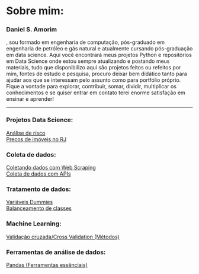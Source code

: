 # Sobre mim:
<strong><h3>Daniel S. Amorim</h3></strong>, sou formado em engenharia de computação, pós-graduado em engenharia de petróleo e gás natural e atualmente cursando pós-graduação em data science. Aqui você encontrará meus projetos Python e repositórios em Data Science onde estou sempre atualizando e postando meus materiais, tudo que disponibilizo aqui são projetos feitos ou refeitos por mim, fontes de estudo e pesquisa, procuro deixar bem didático tanto para ajudar aos que se interessam pelo assunto como para portfólio próprio. Fique a vontade para explorar, contribuir, somar, dividir, multiplicar os conhecimentos e se quiser entrar em contato terei enorme satisfação em ensinar e aprender!
<hr>

### Projetos Data Science:

<a href='https://github.com/dev-daniel-amorim/Data_science-Analise-de-risco'> Análise de risco </a><br>
<a href='https://github.com/dev-daniel-amorim/DS-Machine_learning'> Preços de imóveis no RJ </a><br>

### Coleta de dados:

<a href='https://github.com/dev-daniel-amorim/Coleta_de_dados-WebScraping'> Coletando dados com Web Scraping </a><br>
<a href='https://github.com/dev-daniel-amorim/Coleta_de_dados-APIs'> Coleta de dados com APIs </a><br>

### Tratamento de dados:

<a href='https://github.com/dev-daniel-amorim/DS-Variaveis_Dummies'> Variáveis Dummies </a><br>
<a href='https://github.com/dev-daniel-amorim/DS-Balanceamento_de_classes/blob/main/README.md'> Balanceamento de classes </a><br>

### Machine Learning:

<a href='https://github.com/dev-daniel-amorim/ML-Tecnicas'> Validação cruzada/Cross Validation (Métodos) </a>

### Ferramentas de análise de dados:

<a href='https://github.com/dev-daniel-amorim/Analise_de_dados-Ferramentas'> Pandas (Ferramentas essênciais)</a><br>
